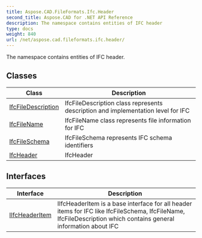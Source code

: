 ```yaml
---
title: Aspose.CAD.FileFormats.Ifc.Header
second_title: Aspose.CAD for .NET API Reference
description: The namespace contains entities of IFC header
type: docs
weight: 840
url: /net/aspose.cad.fileformats.ifc.header/
---
```

The namespace contains entities of IFC header.

## Classes

| Class | Description |
| --- | --- |
| [IfcFileDescription](./ifcfiledescription/) | IfcFileDescription class represents description and implementation level for IFC |
| [IfcFileName](./ifcfilename/) | IfcFileName class represents file information for IFC |
| [IfcFileSchema](./ifcfileschema/) | IfcFileSchema represents IFC schema identifiers |
| [IfcHeader](./ifcheader/) | IfcHeader |
## Interfaces

| Interface | Description |
| --- | --- |
| [IIfcHeaderItem](./iifcheaderitem/) | IIfcHeaderItem is a base interface for all header items for IFC like IfcFileSchema, IfcFileName, IfcFileDescription which contains general information about IFC |


